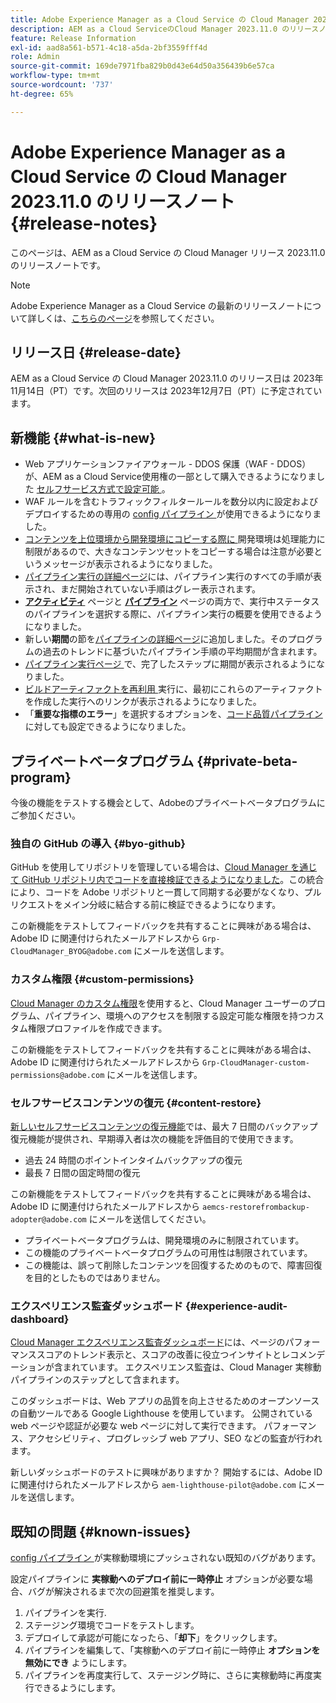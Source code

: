 ```yaml
---
title: Adobe Experience Manager as a Cloud Service の Cloud Manager 2023.11.0 のリリースノート
description: AEM as a Cloud ServiceのCloud Manager 2023.11.0 のリリースノート。
feature: Release Information
exl-id: aad8a561-b571-4c18-a5da-2bf3559fff4d
role: Admin
source-git-commit: 169de7971fba829b0d43e64d50a356439b6e57ca
workflow-type: tm+mt
source-wordcount: '737'
ht-degree: 65%

---
```


# Adobe Experience Manager as a Cloud Service の Cloud Manager 2023.11.0 のリリースノート {#release-notes}

このページは、AEM as a Cloud Service の Cloud Manager リリース 2023.11.0 のリリースノートです。

>[!NOTE]
>
>Adobe Experience Manager as a Cloud Service の最新のリリースノートについて詳しくは、[こちらのページ](/help/release-notes/release-notes-cloud/release-notes-current.md)を参照してください。

## リリース日 {#release-date}

AEM as a Cloud Service の Cloud Manager 2023.11.0 のリリース日は 2023年11月14日（PT）です。次回のリリースは 2023年12月7日（PT）に予定されています。

## 新機能 {#what-is-new}

* Web アプリケーションファイアウォール - DDOS 保護（WAF - DDOS）が、AEM as a Cloud Service使用権の一部として購入できるようになりました [ セルフサービス方式で設定可能 ](/help/implementing/cloud-manager/getting-access-to-aem-in-cloud/creating-production-programs.md)。
* WAF ルールを含むトラフィックフィルタールールを数分以内に設定およびデプロイするための専用の [config パイプライン ](/help/implementing/cloud-manager/configuring-pipelines/introduction-ci-cd-pipelines.md) が使用できるようになりました。
* [ コンテンツを上位環境から開発環境にコピーする際に ](/help/implementing/developing/tools/content-copy.md) 開発環境は処理能力に制限があるので、大きなコンテンツセットをコピーする場合は注意が必要というメッセージが表示されるようになりました。
* [パイプライン実行の詳細ページ](/help/implementing/cloud-manager/configuring-pipelines/managing-pipelines.md#view-details)には、パイプライン実行のすべての手順が表示され、まだ開始されていない手順はグレー表示されます。
* **[アクティビティ](/help/implementing/cloud-manager/configuring-pipelines/managing-pipelines.md#activity)** ページと **[パイプライン](/help/implementing/cloud-manager/configuring-pipelines/managing-pipelines.md#pipelines)** ページの両方で、実行中ステータスのパイプラインを選択する際に、パイプライン実行の概要を使用できるようになりました。
* 新しい&#x200B;**期間**&#x200B;の節を[パイプラインの詳細ページ](/help/implementing/cloud-manager/configuring-pipelines/managing-pipelines.md#view-details)に追加しました。そのプログラムの過去のトレンドに基づいたパイプライン手順の平均期間が含まれます。
* [ パイプライン実行ページ ](/help/implementing/cloud-manager/configuring-pipelines/managing-pipelines.md#activity-window) で、完了したステップに期間が表示されるようになりました。
* [ ビルドアーティファクトを再利用 ](/help/implementing/cloud-manager/getting-access-to-aem-in-cloud/setting-up-project.md#build-artifact-reuse) 実行に、最初にこれらのアーティファクトを作成した実行へのリンクが表示されるようになりました。
* 「**重要な指標のエラー**」を選択するオプションを、[コード品質パイプライン](/help/implementing/cloud-manager/configuring-pipelines/configuring-non-production-pipelines.md)に対しても設定できるようになりました。


## プライベートベータプログラム {#private-beta-program}

今後の機能をテストする機会として、Adobeのプライベートベータプログラムにご参加ください。

### 独自の GitHub の導入 {#byo-github}

GitHub を使用してリポジトリを管理している場合は、[Cloud Manager を通じて GitHub リポジトリ内でコードを直接検証できるようになりました](/help/implementing/cloud-manager/managing-code/private-repositories.md)。この統合により、コードを Adobe リポジトリと一貫して同期する必要がなくなり、プルリクエストをメイン分岐に結合する前に検証できるようになります。

この新機能をテストしてフィードバックを共有することに興味がある場合は、Adobe ID に関連付けられたメールアドレスから `Grp-CloudManager_BYOG@adobe.com` にメールを送信します。

### カスタム権限 {#custom-permissions}

[Cloud Manager のカスタム権限](/help/implementing/cloud-manager/custom-permissions.md)を使用すると、Cloud Manager ユーザーのプログラム、パイプライン、環境へのアクセスを制限する設定可能な権限を持つカスタム権限プロファイルを作成できます。

この新機能をテストしてフィードバックを共有することに興味がある場合は、Adobe ID に関連付けられたメールアドレスから `Grp-CloudManager-custom-permissions@adobe.com` にメールを送信します。

### セルフサービスコンテンツの復元 {#content-restore}

[新しいセルフサービスコンテンツの復元機能](/help/operations/restore.md)では、最大 7 日間のバックアップ復元機能が提供され、早期導入者は次の機能を評価目的で使用できます。

* 過去 24 時間のポイントインタイムバックアップの復元
* 最長 7 日間の固定時間の復元

この新機能をテストしてフィードバックを共有することに興味がある場合は、Adobe ID に関連付けられたメールアドレスから `aemcs-restorefrombackup-adopter@adobe.com` にメールを送信してください。

* プライベートベータプログラムは、開発環境のみに制限されています。
* この機能のプライベートベータプログラムの可用性は制限されています。
* この機能は、誤って削除したコンテンツを回復するためのもので、障害回復を目的としたものではありません。

### エクスペリエンス監査ダッシュボード {#experience-audit-dashboard}

[Cloud Manager エクスペリエンス監査ダッシュボード](/help/implementing/cloud-manager/experience-audit-dashboard.md)には、ページのパフォーマンススコアのトレンド表示と、スコアの改善に役立つインサイトとレコメンデーションが含まれています。 エクスペリエンス監査は、Cloud Manager 実稼動パイプラインのステップとして含まれます。

このダッシュボードは、Web アプリの品質を向上させるためのオープンソースの自動ツールである Google Lighthouse を使用しています。 公開されている web ページや認証が必要な web ページに対して実行できます。 パフォーマンス、アクセシビリティ、プログレッシブ web アプリ、SEO などの監査が行われます。

新しいダッシュボードのテストに興味がありますか？ 開始するには、Adobe ID に関連付けられたメールアドレスから `aem-lighthouse-pilot@adobe.com` にメールを送信します。

## 既知の問題 {#known-issues}

[config パイプライン ](/help/implementing/cloud-manager/configuring-pipelines/introduction-ci-cd-pipelines.md##config-deployment-pipeline) が実稼動環境にプッシュされない既知のバグがあります。

設定パイプラインに **実稼動へのデプロイ前に一時停止** オプションが必要な場合、バグが解決されるまで次の回避策を推奨します。

1. パイプラインを実行.
1. ステージング環境でコードをテストします。
1. デプロイして承認が可能になったら、「**却下**」をクリックします。
1. パイプラインを編集して、「実稼動へのデプロイ前に一時停止 **オプションを無効にでき** ようにします。
1. パイプラインを再度実行して、ステージング時に、さらに実稼動時に再度実行できるようにします。
